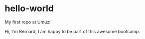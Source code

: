 # hello-world
My first repo at Umuzi

Hi, I'm Bernard, I am happy to be part of this awesome bootcamp.

